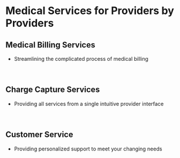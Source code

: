 # Medical Services for Providers by Providers


## Medical Billing Services
- Streamlining the complicated process of medical billing<br><br><br>


## Charge Capture Services
- Providing all services from a single intuitive provider interface<br><br><br>
  

## Customer Service
- Providing personalized support to meet your changing needs
